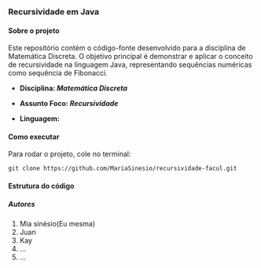 ### Recursividade em Java

#### Sobre o projeto

Este repositório contém o código-fonte desenvolvido para a disciplina de Matemática Discreta. O objetivo principal é demonstrar e aplicar o conceito de recursividade na linguagem Java, representando sequências numéricas como sequência de Fibonacci.

- **Disciplina: _Matemática Discreta_**

- **Assunto Foco: _Recursividade_**

- **Linguagem:**

#### Como executar

Para rodar o projeto, cole no terminal:

````
git clone https://github.com/MariaSinesio/recursividade-facul.git
````

#### Estrutura do código



##### Autores

1. Mia sinésio(Eu mesma)
2. Juan
3. Kay
4. ...
5. ...

